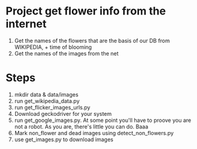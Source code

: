 # Project get flower info from the internet
1. Get the names of the flowers that are the basis of our DB from WIKIPEDIA, + time of blooming
2. Get the names of the images from the net

# Steps
1. mkdir data & data/images
2. run get_wikipedia_data.py
3. run get_flicker_images_urls.py
4. Download geckodriver for your system
5. run get_google_images.py. At some point you'll have to proove you are not a robot. As you are,
there's little you can do. Baaa
6. Mark non_flower and dead images using detect_non_flowers.py
7. use get_images.py to download images


